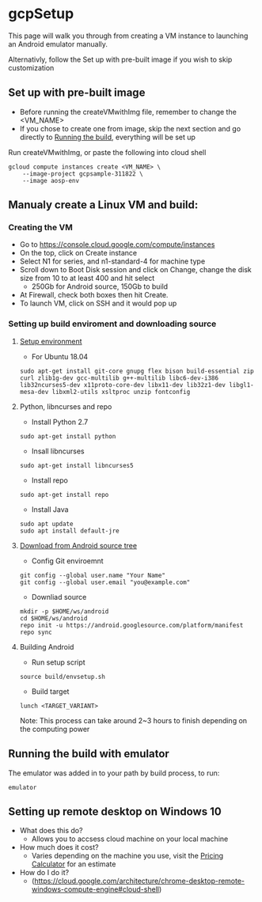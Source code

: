 # gcpSetup
This page will walk you through from creating a VM instance to launching an Android emulator manually.

Alternativly, follow the Set up with pre-built image if you wish to skip customization

## Set up with pre-built image
- Before running the createVMwithImg file, remember to change the <VM_NAME>
- If you chose to create one from image, skip the next section and go directly to [Running the build](https://github.com/Alwin-Lin/gcpSetup/blob/master/README.md#running-the-build-with-emulator
), everything will be set up

Run createVMwithImg, or paste the following into cloud shell
``` 
gcloud compute instances create <VM_NAME> \
    --image-project gcpsample-311822 \
    --image aosp-env
```

## Manualy create a Linux VM and build:
### Creating the VM
- Go to https://console.cloud.google.com/compute/instances
- On the top, click on Create instance
- Select N1 for series, and n1-standard-4 for machine type 
- Scroll down to Boot Disk session and click on Change, change the disk size from 10 to at least 400 and hit select
   - 250Gb for Android source, 150Gb to build
- At Firewall, check both boxes then hit Create.
- To launch VM, click on SSH and it would pop up

### Setting up build enviroment and downloading source

1. [Setup environment](https://source.android.com/setup/build/initializing)
   - For Ubuntu 18.04
   ```
   sudo apt-get install git-core gnupg flex bison build-essential zip curl zlib1g-dev gcc-multilib g++-multilib libc6-dev-i386 lib32ncurses5-dev x11proto-core-dev libx11-dev lib32z1-dev libgl1-mesa-dev libxml2-utils xsltproc unzip fontconfig
   ```
2. Python, libncurses and repo
   - Install Python 2.7
   
   ```
   sudo apt-get install python
   ```
   - Insall libncurses 
   
   ``` 
   sudo apt-get install libncurses5
   ```
   - Install repo

   ```
   sudo apt-get install repo
   ```
   
   -  Install Java 
   ```
   sudo apt update
   sudo apt install default-jre
   ```


3. [Download from Android source tree](https://source.android.com/setup/build/downloading)

   - Config Git enviroemnt
   ``` 
   git config --global user.name "Your Name"
   git config --global user.email "you@example.com" 
   ```
   - Downliad source
   ```
   mkdir -p $HOME/ws/android
   cd $HOME/ws/android
   repo init -u https://android.googlesource.com/platform/manifest
   repo sync
   ```
4. Building Android
   - Run setup script
   ```
   source build/envsetup.sh
   ```
   - Build target
   ```
   lunch <TARGET_VARIANT>
   ```
   Note: This process can take around 2~3 hours to finish depending on the computing power

## Running the build with emulator
The emulator was added in to your path by build process, to run: 
``` 
emulator
```

## Setting up remote desktop on Windows 10
- What does this do?
    - Allows you to accsess cloud machine on your local machine
- How much does it cost?
    - Varies depending on the machine you use, visit the [Pricing Calculator](https://cloud.google.com/products/calculator#id=6bfdb97f-013e-480a-b02a-a9192be6ce09) for an estimate
- How do I do it?
    - (https://cloud.google.com/architecture/chrome-desktop-remote-windows-compute-engine#cloud-shell)
